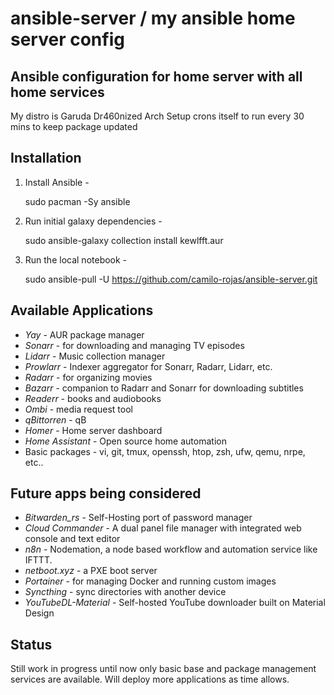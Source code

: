 # ansible-server / my ansible home server config
Ansible configuration for home server with all home services
---

My distro is Garuda Dr460nized Arch
Setup crons itself to run every 30 mins to keep package updated

Installation
---

1. Install Ansible -

    sudo pacman -Sy ansible

2. Run initial galaxy dependencies -

    sudo ansible-galaxy collection install kewlfft.aur

3. Run the local notebook -

    sudo ansible-pull -U https://github.com/camilo-rojas/ansible-server.git

Available Applications
---

- *Yay* - AUR package manager
- *Sonarr* - for downloading and managing TV episodes
- *Lidarr* - Music collection manager
- *Prowlarr* - Indexer aggregator for Sonarr, Radarr, Lidarr, etc.
- *Radarr* - for organizing movies
- *Bazarr* - companion to Radarr and Sonarr for downloading subtitles
- *Readerr* - books and audiobooks
- *Ombi* - media request tool
- *qBittorren* - qB
- *Homer* - Home server dashboard
- *Home Assistant* - Open source home automation
- Basic packages - vi, git, tmux, openssh, htop, zsh, ufw, qemu, nrpe, etc..

Future apps being considered
---

- *Bitwarden_rs* - Self-Hosting port of password manager
- *Cloud Commander* - A dual panel file manager with integrated web console and text editor
- *n8n* - Nodemation, a node based workflow and automation service like IFTTT.
- *netboot.xyz* - a PXE boot server
- *Portainer* - for managing Docker and running custom images
- *Syncthing* - sync directories with another device
- *YouTubeDL-Material* - Self-hosted YouTube downloader built on Material Design


Status
---

Still work in progress until now only basic base and package management services
are available.  Will deploy more applications as time allows.
